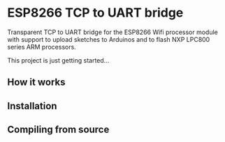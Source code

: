 ESP8266 TCP to UART bridge
==========================

Transparent TCP to UART bridge for the ESP8266 Wifi processor module with support to upload sketches
to Arduinos and to flash NXP LPC800 series ARM processors.

This project is just getting started...

How it works
------------


Installation
------------


Compiling from source
---------------------
